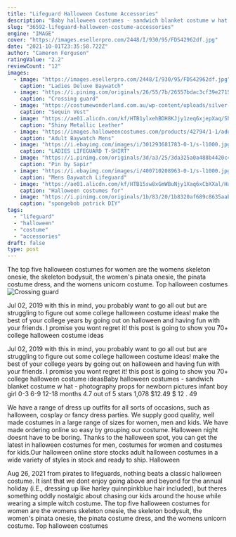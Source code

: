 ```yaml
---
title: "Lifeguard Halloween Costume Accessories"
description: "Baby halloween costumes - sandwich blanket costume w hat - photography props for newborn pictures infant boy girl 0-3 6-9 12-18 months 4.7 out of 5 stars 1,078 $12.49 $ 12 . 49"
slug: "36592-lifeguard-halloween-costume-accessories"
engine: "IMAGE"
cover: "https://images.esellerpro.com/2448/I/930/95/FDS42962df.jpg"
date: "2021-10-01T23:35:58.722Z"
author: "Cameron Ferguson"
ratingValue: "2.2"
reviewCount: "12"
images:
  - image: "https://images.esellerpro.com/2448/I/930/95/FDS42962df.jpg"
    caption: "Ladies Deluxe Baywatch"
  - image: "https://i.pinimg.com/originals/26/55/7b/26557bdac3cf39e27153bfd8368c65c9.jpg"
    caption: "Crossing guard"
  - image: "https://costumewonderland.com.au/wp-content/uploads/silver-vest-1-1-600x709.jpg"
    caption: "Sequin Vest"
  - image: "https://ae01.alicdn.com/kf/HTB1ylxehBDH8KJjy1zeq6xjepXaq/Shiny-Metallic-Leather-Red-Long-Sleeve-Spider-Women-Super-Hero-Costumes-Halloween-Party-Cosplay-Adult-Superhero.jpg"
    caption: "Shiny Metallic Leather"
  - image: "https://images.halloweencostumes.com/products/42794/1-1/adult-baywatch-mens-costume.jpg"
    caption: "Adult Baywatch Mens"
  - image: "https://i.ebayimg.com/images/i/301293681783-0-1/s-l1000.jpg"
    caption: "LADIES LIFEGUARD T-SHIRT"
  - image: "https://i.pinimg.com/originals/3d/a3/25/3da325a0a488b4420c447d77f96993cd.jpg"
    caption: "Pin by Sapir"
  - image: "https://i.ebayimg.com/images/i/400710208963-0-1/s-l1000.jpg"
    caption: "Mens Baywatch Lifeguard"
  - image: "https://ae01.alicdn.com/kf/HTB15sw8xGmWBuNjy1Xaq6xCbXXal/Halloween-costumes-for-men-adult-game-Thief-cosplay-fancy-Thief-hero-4-Garrett-cosplay-costume-black.jpg"
    caption: "Halloween costumes for"
  - image: "https://i.pinimg.com/originals/1b/83/20/1b8320af689c8635aabe22f8d554a127.jpg"
    caption: "spongebob patrick DIY"
tags:
  - "lifeguard"
  - "halloween"
  - "costume"
  - "accessories"
draft: false
type: post
---
```


The top five halloween costumes for women are the womens skeleton onesie, the skeleton bodysuit, the women's pinata onesie, the pinata costume dress, and the womens unicorn costume. Top halloween costumes
![Crossing guard](https://i.pinimg.com/originals/26/55/7b/26557bdac3cf39e27153bfd8368c65c9.jpg "Crossing guard")

Jul 02, 2019 with this in mind, you probably want to go all out but are struggling to figure out some college halloween costume ideas! make the best of your college years by going out on halloween and having fun with your friends. I promise you wont regret it! this post is going to show you 70+ college halloween costume ideas
<!--inArticleAds-->

<!--galleryOne-->

Jul 02, 2019 with this in mind, you probably want to go all out but are struggling to figure out some college halloween costume ideas! make the best of your college years by going out on halloween and having fun with your friends. I promise you wont regret it! this post is going to show you 70+ college halloween costume ideasBaby halloween costumes - sandwich blanket costume w hat - photography props for newborn pictures infant boy girl 0-3 6-9 12-18 months 4.7 out of 5 stars 1,078 $12.49 $ 12 . 49
<!--inArticleAds-->

<!--galleryTwo-->

We have a range of dress up outfits for all sorts of occasions, such as halloween, cosplay or fancy dress parties. We supply good quality, well made costumes in a large range of sizes for women, men and kids. We have made ordering online so easy by grouping our costume. Halloween night doesnt have to be boring. Thanks to the halloween spot, you can get the latest in halloween costumes for men, costumes for women and costumes for kids.Our halloween online store stocks adult halloween costumes in a wide variety of styles in stock and ready to ship. Halloween
<!--galleryThree-->

Aug 26, 2021 from pirates to lifeguards, nothing beats a classic halloween costume. It isnt that we dont enjoy going above and beyond for the annual holiday (i.E., dressing up like harley quinnpinkblue hair included), but theres something oddly nostalgic about chasing our kids around the house while wearing a simple witch costume. The top five halloween costumes for women are the womens skeleton onesie, the skeleton bodysuit, the women's pinata onesie, the pinata costume dress, and the womens unicorn costume. Top halloween costumes